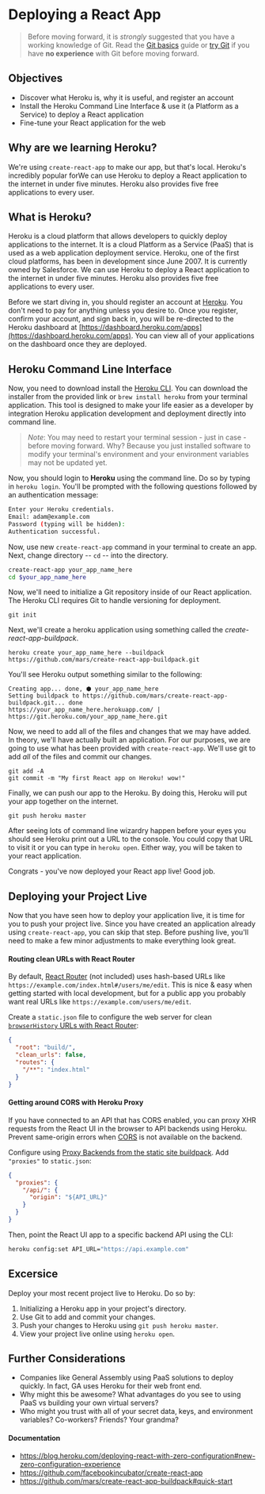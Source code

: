 # Deploying a React App

> Before moving forward, it is _strongly_ suggested that you have a working knowledge of Git. Read the [Git basics](https://git-scm.com/book/en/v2/Getting-Started-Git-Basics) guide or [try Git](https://try.github.io/levels/1/challenges/1) if you have **no experience** with Git before moving forward.

## Objectives

* Discover what Heroku is, why it is useful, and register an account
* Install the Heroku Command Line Interface & use it (a Platform as a Service) to deploy a React application
* Fine-tune your React application for the web


## Why are we learning Heroku?

We're using `create-react-app` to make our app, but that's local. Heroku's incredibly popular forWe can use Heroku to deploy a React application to the internet in under five minutes. Heroku also provides five free applications to every user.


## What is Heroku?

Heroku is a cloud platform that allows developers to quickly deploy applications to the internet. It is a cloud Platform as a Service (PaaS) that is used as a web application deployment service. Heroku, one of the first cloud platforms, has been in development since June 2007. It is currently owned by Salesforce. We can use Heroku to deploy a React application to the internet in under five minutes. Heroku also provides five free applications to every user.

Before we start diving in, you should register an account at [Heroku](https://heroku.com). You don't need to pay for anything unless you desire to. Once you register, confirm your account, and sign back in, you will be re-directed to the Heroku dashboard at [https://dashboard.heroku.com/apps](https://dashboard.heroku.com/apps). You can view all of your applications on the dashboard once they are deployed.


## Heroku Command Line Interface

Now, you need to download install the [Heroku CLI](https://devcenter.heroku.com/articles/heroku-cli). You can download the installer from the provided link or `brew install heroku` from your terminal application. This tool is designed to make your life easier as a developer by integration Heroku application development and deployment directly into command line.

> _Note_: You may need to restart your terminal session - just in case - before moving forward. Why? Because you just installed software to modify your terminal's environment and your environment variables may not be updated yet.

Now, you should login to **Heroku** using the command line. Do so by typing in `heroku login`. You'll be prompted with the following questions followed by an authentication message:

```bash
Enter your Heroku credentials.
Email: adam@example.com
Password (typing will be hidden):
Authentication successful.
```

Now, use new `create-react-app` command in your terminal to create an app. Next, change directory -- `cd` -- into the directory.

```bash
create-react-app your_app_name_here
cd $your_app_name_here
```

Now, we'll need to initialize a Git repository inside of our React application. The Heroku CLI requires Git to handle versioning for deployment.

```
git init
```

Next, we'll create a heroku application using something called the *create-react-app-buildpack*.

```
heroku create your_app_name_here --buildpack https://github.com/mars/create-react-app-buildpack.git
```

You'll see Heroku output something similar to the following:

```
Creating app... done, ⬢ your_app_name_here
Setting buildpack to https://github.com/mars/create-react-app-buildpack.git... done
https://your_app_name_here.herokuapp.com/ | https://git.heroku.com/your_app_name_here.git
```

Now, we need to add all of the files and changes that we may have added. In theory, we'll have actually built an application. For our purposes, we are going to use what has been provided with `create-react-app`. We'll use git to add _all_ of the files and commit our changes.

```
git add -A
git commit -m "My first React app on Heroku! wow!"
```

Finally, we can push our app to the Heroku. By doing this, Heroku will put your app together on the internet.

```
git push heroku master
```

After seeing lots of command line wizardry happen before your eyes you should see Heroku print out a URL to the console. You could copy that URL to visit it or you can type in `heroku open`. Either way, you will be taken to your react application.

Congrats - you've now deployed your React app live! Good job.

## Deploying your Project Live

Now that you have seen how to deploy your application live, it is time for you to push your project live. Since you have created an application already using `create-react-app`, you can skip that step. Before pushing live, you'll need to make a few minor adjustments to make everything look great.

#### Routing clean URLs with React Router

By default, [React Router](https://github.com/reactjs/react-router) (not included) uses hash-based URLs like `https://example.com/index.html#/users/me/edit`. This is nice & easy when getting started with local development, but for a public app you probably want real URLs like `https://example.com/users/me/edit`.

Create a `static.json` file to configure the web server for clean [`browserHistory` URLs with React Router](https://github.com/mars/create-react-app-buildpack#routing-clean-urls):

```json
{
  "root": "build/",
  "clean_urls": false,
  "routes": {
    "/**": "index.html"
  }
}
```

#### Getting around CORS with Heroku Proxy

If you have connected to an API that has CORS enabled, you can proxy XHR requests from the React UI in the browser to API backends using Heroku. Prevent same-origin errors when [CORS](https://developer.mozilla.org/en-US/docs/Web/HTTP/Access_control_CORS) is not available on the backend.

Configure using [Proxy Backends from the static site buildpack](https://github.com/heroku/heroku-buildpack-static/blob/master/README.md#proxy-backends). Add `"proxies"` to `static.json`:

```json
{
  "proxies": {
    "/api/": {
      "origin": "${API_URL}"
    }
  }
}
```

Then, point the React UI app to a specific backend API using the CLI:

```bash
heroku config:set API_URL="https://api.example.com"
```

## Excersice

Deploy your most recent project live to Heroku. Do so by:

1. Initializing a Heroku app in your project's directory.
2. Use Git to add and commit your changes.
3. Push your changes to Heroku using `git push heroku master`.
4. View your project live online using `heroku open`.


## Further Considerations

* Companies like General Assembly using PaaS solutions to deploy quickly. In fact, GA uses Heroku for their web front end.
* Why might this be awesome? What advantages do you see to using PaaS vs building your own virtual servers?
* Who might you trust with all of your secret data, keys, and environment variables? Co-workers? Friends? Your grandma?

#### Documentation

- https://blog.heroku.com/deploying-react-with-zero-configuration#new-zero-configuration-experience
- https://github.com/facebookincubator/create-react-app
- https://github.com/mars/create-react-app-buildpack#quick-start
